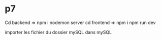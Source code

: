 # p7

Cd backend => npm i
nodemon server
cd frontend => npm i
npm run dev


importer les fichier du dossier mySQL dans mySQL
